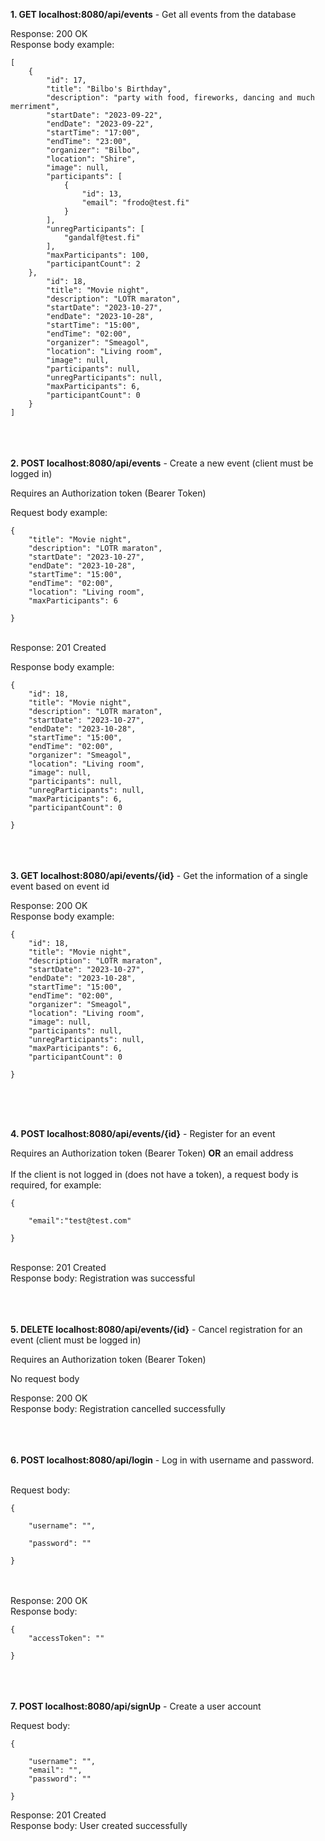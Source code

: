 **1. GET localhost:8080/api/events** - Get all events from the database

Response: 200 OK  
Response body example:
```
[
    {
        "id": 17,
        "title": "Bilbo's Birthday",
        "description": "party with food, fireworks, dancing and much merriment",
        "startDate": "2023-09-22",
        "endDate": "2023-09-22",
        "startTime": "17:00",
        "endTime": "23:00",
        "organizer": "Bilbo",
        "location": "Shire",
        "image": null,
        "participants": [
            {
                "id": 13,
                "email": "frodo@test.fi"
            }
        ],
        "unregParticipants": [
            "gandalf@test.fi"
        ],
        "maxParticipants": 100,
        "participantCount": 2
    },
        "id": 18,
        "title": "Movie night",
        "description": "LOTR maraton",
        "startDate": "2023-10-27",
        "endDate": "2023-10-28",
        "startTime": "15:00",
        "endTime": "02:00",
        "organizer": "Smeagol",
        "location": "Living room",
        "image": null,
        "participants": null,
        "unregParticipants": null,
        "maxParticipants": 6,
        "participantCount": 0
    }
]
```


</br></br></br>
**2. POST localhost:8080/api/events** - Create a new event (client must be logged in)  

Requires an Authorization token (Bearer Token)   

Request body example:  
```
{   
    "title": "Movie night",
    "description": "LOTR maraton",
    "startDate": "2023-10-27",
    "endDate": "2023-10-28",
    "startTime": "15:00",
    "endTime": "02:00",
    "location": "Living room",
    "maxParticipants": 6

}  
```


</br>
Response: 201 Created  

Response body example:  
```
{  
    "id": 18,
    "title": "Movie night",
    "description": "LOTR maraton",
    "startDate": "2023-10-27",
    "endDate": "2023-10-28",
    "startTime": "15:00",
    "endTime": "02:00",
    "organizer": "Smeagol",
    "location": "Living room",
    "image": null,
    "participants": null,
    "unregParticipants": null,
    "maxParticipants": 6,
    "participantCount": 0

}
```

</br></br></br>
**3. GET localhost:8080/api/events/{id}**  - Get the information of a single event based on event id

Response: 200 OK  
Response body example: 
```
{  
    "id": 18,
    "title": "Movie night",
    "description": "LOTR maraton",
    "startDate": "2023-10-27",
    "endDate": "2023-10-28",
    "startTime": "15:00",
    "endTime": "02:00",
    "organizer": "Smeagol",
    "location": "Living room",
    "image": null,
    "participants": null,
    "unregParticipants": null,
    "maxParticipants": 6,
    "participantCount": 0

}
```

</br></br></br>

**4. POST localhost:8080/api/events/{id}** - Register for an event   

Requires an Authorization token (Bearer Token) **OR** an email address  
</br>
If the client is not logged in (does not have a token), a request body is required, for example:  
```
{  

    "email":"test@test.com"  

}
```
</br>
Response: 201 Created</br>  
Response body: Registration was successful


</br></br></br>
**5. DELETE localhost:8080/api/events/{id}** - Cancel registration for an event (client must be logged in)  

Requires an Authorization token (Bearer Token)   

No request body  


Response: 200 OK</br>
Response body: Registration cancelled successfully  

</br></br></br>
**6. POST localhost:8080/api/login** - Log in with username and password.  

</br>
Request body:

```
{    

    "username": "",  

    "password": ""    

}
```
</br></br>
Response: 200 OK</br>
Response body:
```
{    
    "accessToken": ""    

}
```
  
</br></br></br>
**7. POST localhost:8080/api/signUp** - Create a user account  

Request body:  
```
{  

    "username": "",
    "email": "",
    "password": ""  

}  
``` 


Response: 201 Created  </br>
Response body: User created successfully  
  
</br></br></br>

